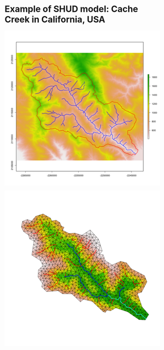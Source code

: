 # Example of SHUD model: Cache Creek in California, USA





![data_0](input/ccw/fig/data_0.png)







![data_2](input/ccw/fig/data_2.png)

